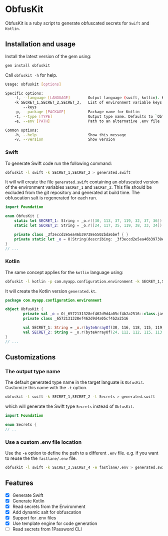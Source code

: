# ObfusKit

ObfusKit is a ruby script to generate obfuscated secrets for `Swift` and `Kotlin`.

## Installation and usage

Install the latest version of the gem using:

```sh
gem install obfuskit
```

Call `obfuskit -h` for help.

```sh
Usage: obfuskit [options]

Specific options:
    -l, --language [LANGUAGE]        Output language (swift, kotlin). Kotlin requires a package parameter.
    -k SECRET_1,SECRET_2,SECRET_3,   List of environment variable keys
        --keys
    -p, --package [PACKAGE]          Package name for Kotlin
    -t, --type [TYPE]                Output type name. Defaults to `ObfusKit`
    -e, --env [PATH]                 Path to an alternative .env file

Common options:
    -h, --help                       Show this message
    -v, --version                    Show version
```

### Swift

To generate Swift code run the following command:

```sh
obfuskit -l swift -k SECRET_1,SECRET_2 > generated.swift
```

It will will create the file `generated.swift` containing an obfuscated version of the environment variables `SECRET_1` and `SECRET_2`. 
This file should be excluded from the git repository and generated at build time. 
The obfuscation salt is regenerated for each run.

```swift
import Foundation

enum ObfusKit {
	static let SECRET_1: String = _o.r([30, 113, 37, 119, 32, 37, 36])
	static let SECRET_2: String = _o.r([24, 117, 35, 119, 38, 33, 34])

	private class _3f3eccd2e5ea46b39738e5502bda6bef { }
	private static let _o = O(String(describing: _3f3eccd2e5ea46b39738e5502bda6bef.self))
}
// ...
```

### Kotlin 

The same concept applies for the `kotlin` language using:

```sh
obfuskit -l kotlin -p com.myapp.configuration.environment -k SECRET_1,SECRET_2 > generated.kt
```
It will create the Kotlin version `generated.kt`.

```kotlin
package com.myapp.configuration.environment

object ObfusKit {
        private val _o = O(_6572131328ef462d9d4a05cf4b2a2516::class.java.simpleName)
        private class _6572131328ef462d9d4a05cf4b2a2516

        val SECRET_1: String = _o.r(byteArrayOf(30, 116, 118, 115, 119, 119, 116))
        val SECRET_2: String = _o.r(byteArrayOf(24, 112, 112, 115, 113, 115, 114))
}
// ...
```

## Customizations

### The output type name

The default generated type name in the target languate is `ObfusKit`. Customize this name with the `-t` option.

```sh
obfuskit -l swift -k SECRET_1,SECRET_2 -t Secrets > generated.swift
```

which will generate the Swift type `Secrets` instead of `ObfusKit`.

```swift
import Foundation

enum Secrets {
// ..
```

### Use a custom .env file location

Use the `-e` option to define the path to a different `.env` file. e.g. if you want to reuse the the `fastlane/.env` file.

```sh
obfuskit -l swift -k SECRET_3,SECRET_4 -e fastlane/.env > generated.swift
```

## Features
- [x] Generate Swift
- [x] Generate Kotlin
- [x] Read secrets from the Environment 
- [x] Add dynamic salt for obfuscation
- [x] Support for .env files
- [x] Use template engine for code generation
- [ ] Read secrets from 1Password CLI